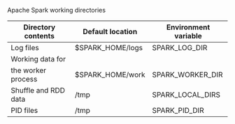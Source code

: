 Apache Spark working directories

|Directory contents   | Default location | Environment variable |
|---------------------|------------------|----------------------|
|Log files            | $SPARK_HOME/logs | SPARK_LOG_DIR        |
|Working data for     |                  |                      |
|the worker process   | $SPARK_HOME/work | SPARK_WORKER_DIR     |
|Shuffle and RDD data | /tmp             | SPARK_LOCAL_DIRS     |
| PID files           | /tmp             | SPARK_PID_DIR        |
